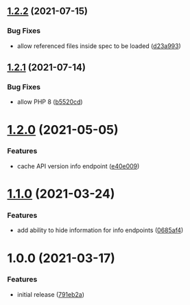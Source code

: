 ## [1.2.2](https://github.com/chriha/laravel-api-documentation/compare/v1.2.1...v1.2.2) (2021-07-15)


### Bug Fixes

* allow referenced files inside spec to be loaded ([d23a993](https://github.com/chriha/laravel-api-documentation/commit/d23a9932e97e7bf2ef54b1c9e9c34420c19e3c4e))

## [1.2.1](https://github.com/chriha/laravel-api-documentation/compare/v1.2.0...v1.2.1) (2021-07-14)


### Bug Fixes

* allow PHP 8 ([b5520cd](https://github.com/chriha/laravel-api-documentation/commit/b5520cd31ef2bcbedc0dd22c3ca883b2bbc6ed24))

# [1.2.0](https://github.com/chriha/laravel-api-documentation/compare/v1.1.0...v1.2.0) (2021-05-05)


### Features

* cache API version info endpoint ([e40e009](https://github.com/chriha/laravel-api-documentation/commit/e40e0096c54a2665608dde443274f6ec1e160708))

# [1.1.0](https://github.com/chriha/laravel-api-documentation/compare/v1.0.0...v1.1.0) (2021-03-24)


### Features

* add ability to hide information for info endpoints ([0685af4](https://github.com/chriha/laravel-api-documentation/commit/0685af426a37112546ed65dafea6a246aff7ad41))

# 1.0.0 (2021-03-17)


### Features

* initial release ([791eb2a](https://github.com/chriha/laravel-api-documentation/commit/791eb2a98c4fb8a5d20ec0d372153818905d6228))
